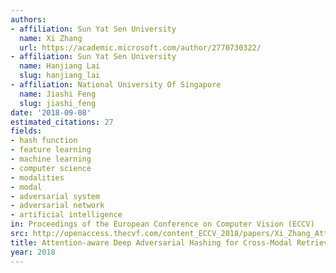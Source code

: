 ```yaml
---
authors:
- affiliation: Sun Yat Sen University
  name: Xi Zhang
  url: https://academic.microsoft.com/author/2770730322/
- affiliation: Sun Yat Sen University
  name: Hanjiang Lai
  slug: hanjiang_lai
- affiliation: National University Of Singapore
  name: Jiashi Feng
  slug: jiashi_feng
date: '2018-09-08'
estimated_citations: 27
fields:
- hash function
- feature learning
- machine learning
- computer science
- modalities
- modal
- adversarial system
- adversarial network
- artificial intelligence
in: Proceedings of the European Conference on Computer Vision (ECCV)
src: http://openaccess.thecvf.com/content_ECCV_2018/papers/Xi_Zhang_Attention-aware_Deep_Adversarial_ECCV_2018_paper.pdf
title: Attention-aware Deep Adversarial Hashing for Cross-Modal Retrieval
year: 2018
---
```


